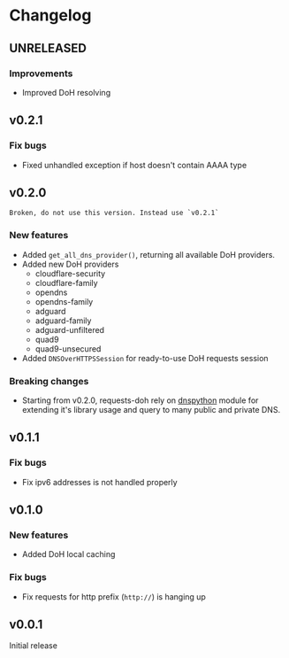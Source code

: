 # Changelog

## UNRELEASED

### Improvements

- Improved DoH resolving

## v0.2.1

### Fix bugs

- Fixed unhandled exception if host doesn't contain AAAA type

## v0.2.0

```{warning}
Broken, do not use this version. Instead use `v0.2.1`
```

### New features

- Added `get_all_dns_provider()`, returning all available DoH providers.
- Added new DoH providers
    - cloudflare-security
    - cloudflare-family
    - opendns
    - opendns-family
    - adguard
    - adguard-family
    - adguard-unfiltered
    - quad9
    - quad9-unsecured
- Added `DNSOverHTTPSSession` for ready-to-use DoH requests session

### Breaking changes

- Starting from v0.2.0, requests-doh rely on [dnspython](https://github.com/rthalley/dnspython) module 
for extending it's library usage and query to many public and private DNS.

## v0.1.1

### Fix bugs

- Fix ipv6 addresses is not handled properly

## v0.1.0

### New features

- Added DoH local caching

### Fix bugs

- Fix requests for http prefix (`http://`) is hanging up

## v0.0.1

Initial release